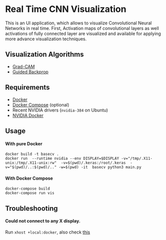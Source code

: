 # Real Time CNN Visualization

This is an UI application, which allows to visualize Convolutional Neural Networks in real time.
First, Activation maps of convolutional layers as well activations of fully connected layer are visualized and available for applying more advance visualization techniques.

## Visualization Algorithms

* [Grad-CAM](https://arxiv.org/abs/1610.02391 "Grad-CAM: Visual Explanations from Deep Networks via Gradient-based Localization")
* [Guided Backprop](https://arxiv.org/abs/1412.6806 "Striving for Simplicity: The All Convolutional Net")

## Requirements

* [Docker](https://docs.docker.com/install/linux/docker-ce/ubuntu/)
* [Docker Compose](https://docs.docker.com/compose/install/) (optional)
* Recent NVIDIA drivers (`nvidia-384` on Ubuntu)
* [NVIDIA Docker](https://github.com/NVIDIA/nvidia-docker )


## Usage

#### With pure Docker
```
docker build -t basecv .
docker run  --runtime nvidia --env DISPLAY=$DISPLAY -v="/tmp/.X11-unix:/tmp/.X11-unix:rw"  -v=$(pwd)/.keras:/root/.keras  -v="$(pwd)/..:$(pwd)/.." -w=$(pwd) -it  basecv python3 main.py
```

#### With Docker Compose

```
docker-compose build
docker-compose run vis
```

## Troubleshooting

#### Could not connect to any X display.

Run `xhost +local:docker`, also check [this](https://forums.docker.com/t/start-a-gui-application-as-root-in-a-ubuntu-container/17069)
